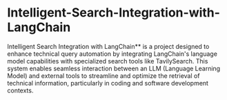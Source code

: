 # Intelligent-Search-Integration-with-LangChain
Intelligent Search Integration with LangChain** is a project designed to enhance technical query automation by integrating LangChain's language model capabilities with specialized search tools like TavilySearch. This system enables seamless interaction between an LLM (Language Learning Model) and external tools to streamline and optimize the retrieval of technical information, particularly in coding and software development contexts.
